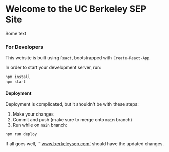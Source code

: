 # Welcome to the UC Berkeley SEP Site

Some text

### For Developers

This website is built using `React`, bootstrapped with `Create-React-App`.

In order to start your development server, run:

```bash
npm install
npm start
```

#### Deployment

Deployment is complicated, but it shouldn't be with these steps:

1. Make your changes
2. Commit and push (make sure to merge onto `main` branch)
3. Run while on `main` branch:

```bash
npm run deploy
```

If all goes well, ```www.berkeleysep.com` should have the updated changes.
